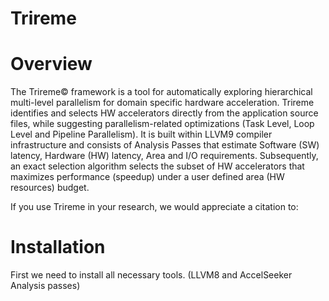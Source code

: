 # Trireme

# Overview

The Trireme© framework is a tool for automatically exploring hierarchical multi-level parallelism for domain specific hardware acceleration. Trireme identifies and selects HW accelerators directly from the application source files, while suggesting parallelism-related optimizations (Task Level, Loop Level and Pipeline Parallelism). It is built within LLVM9 compiler infrastructure and consists of Analysis Passes that estimate Software (SW) latency, Hardware (HW) latency, Area and I/O requirements. Subsequently, an exact 
selection algorithm selects the subset of HW accelerators that maximizes performance (speedup) under a user
defined area (HW resources) budget.

If you use Trireme in your research, we would appreciate a citation to:

# Installation

First we need to install all necessary tools. (LLVM8 and AccelSeeker Analysis passes)

